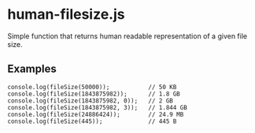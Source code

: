 human-filesize.js
========================
Simple function that returns human readable representation of a given file size.

Examples
--------------
    console.log(fileSize(50000));           // 50 KB
    console.log(fileSize(1843875982));      // 1.8 GB
    console.log(fileSize(1843875982, 0));   // 2 GB
    console.log(fileSize(1843875982, 3));   // 1.844 GB
    console.log(fileSize(24886424));        // 24.9 MB
    console.log(fileSize(445));             // 445 B